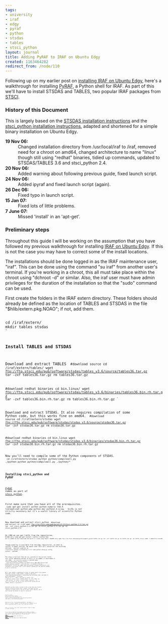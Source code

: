 ```yaml
---
tags:
- university
- iraf
- edgy
- pyraf
- python
- stsdas
- tables
- stsci_python
layout: journal
title: Adding PyRAF to IRAF on Ubuntu Edgy
created: 1163464282
redirect_from: /node/110
---
```

Following up on my earlier post on <a href="/journal/2006-05-11/install_iraf_on_ubuntu_edgy_amd64">installing IRAF on Ubuntu Edgy</a>, here's a walkthrough for installing <a href="http://www.stsci.edu/resources/software_hardware/pyraf">PyRAF</a>, a Python shell for IRAF. As part of this we'll have to install STSDAS and TABLES, two popular IRAF packages from <a href="http://www.stsci.edu/resources/software_hardware">STSCI</a>. <!--break-->

### History of this Document
This is largely based on the <a href="http://www.stsci.edu/resources/software_hardware/stsdas/install">STSDAS installation instructions</a> and the <a href="http://www.stsci.edu/resources/software_hardware/pyraf/stsci_python/Installation">stsci_python installation instructions</a>, adapted and shortened for a simple binary installation on Ubuntu Edgy.
<dl>   
<dt><strong>19 Nov 06:</strong></dt> <dd>Changed installation directory from /usr/local/iraf to /iraf, removed need for a chroot on amd64, changed architecture to name "linux" though still using "redhat" binaries, tidied up commands, updated to STSDAS/TABLES 3.6 and stsci_python 2.4.</dd>
<dt><strong>20 Nov 06:</strong></dt> <dd>Added warning about following previous guide, fixed launch script.</dd>
<dt><strong>24 Nov 06:</strong></dt> <dd>Added ipyraf and fixed launch script (again).</dd>
<dt><strong>26 Dec 06:</strong></dt><dd>Fixed typo in launch script.</dd>
<dt><strong>15 Jan 07:</strong></dt><dd>Fixed lots of little problems.</dd>
<dt><strong>7 June 07:</strong></dt><dd>Missed 'install' in an 'apt-get'.</dd>
</dl>

### Preliminary steps
Throughout this guide I will be working on the assumption that you have followed my previous walkthrough for installing <a href="/journal/2006-05-11/install_iraf_on_ubuntu_edgy_amd64">IRAF on Ubuntu Edgy</a>. If this is not the case you may have to correct some of the install locations.

The installations should be done logged in as the IRAF maintenance user, "iraf". This can be done using the command "su iraf" from another user's terminal. If you're working in a chroot, this all must take place within the chroot using "dchroot -d" or similar. Also, the iraf user must have admin privileges for the duration of the installation so that the "sudo" command can be used.

First create the folders in the IRAF extern directory. These folders should already be defined as the location of TABLES and STSDAS in the file "$hlib/extern.pkg.NOAO"; if not, add them.

<code type="bash">
cd /iraf/extern/
mkdir tables stsdas
`

### Install TABLES and STSDAS
Download and extract TABLES
<code type="bash">
#download source
cd /iraf/extern/tables/
wget ftp://ftp.stsci.edu/pub/software/stsdas/tables_v3.6/source/tables36.tar.gz
tar -zxf tables36.tar.gz
rm tables36.tar.gz

#download redhat binaries
cd bin.linux/
wget ftp://ftp.stsci.edu/pub/software/stsdas/tables_v3.6/binaries/tables36.bin.rh.tar.gz
tar -zxf tables36.bin.rh.tar.gz
rm tables36.bin.rh.tar.gz
` 

Download and extract STSDAS. It also requires compilation of some Python code, but this works fine on amd64.
<code type="bash">
#download source
cd /iraf/extern/stsdas
wget ftp://ftp.stsci.edu/pub/software/stsdas/stsdas_v3.6/source/stsdas36.tar.gz
tar -zxf stsdas36.tar.gz
rm stsdas36.tar.gz

#download redhat binaries
cd bin.linux
wget ftp://ftp.stsci.edu/pub/software/stsdas/stsdas_v3.6/binaries/stsdas36.bin.rh.tar.gz
tar -zxf stsdas36.bin.rh.tar.gz
rm stsdas36.bin.rh.tar.gz
`

Now you'll need to compile some of the Python components of STSDAS.
<code type="bash">
cd /iraf/extern/stsdas
python python/compileall.py ./python
python python/compileall.py ./python/*
`

### Installing stsci_python and PyRAF
<a href="http://www.stsci.edu/resources/software_hardware/pyraf">PyRAF</a> comes as part of <a href="http://www.stsci.edu/resources/software_hardware/pyraf/stsci_python/current/download">stsci_python</a>.

First make sure that you have all of the prerequisites.
<code type="bash">
sudo apt-get install python python-numeric tk8.4 libreadline5 python-pmw python-dev python2.4-scipy
`
SciPy is not strictly necessary but it's a useful library of scientific Python code.

Now download and extract stsci_python
<code type="bash">
#download and extract
cd /iraf
wget ftp://ra.stsci.edu/pub/pyraf/v2.4/stsci_python-2.4.tar.gz
tar -zxf stsci_python-2.4.tar.gz
rm stsci_python-2.4.tar.gz
cd stsci_python-2.4
`

On i386 we can get libf2c from the repositories,
<code lang="bash">
#i386 only
sudo apt-get install libf2c2 libf2c2-dev
`
but on amd64 we must download and build it
<code lang="bash">
#amd64 only
wget ftp://ra.stsci.edu/pub/pyraf/support_pyraf/libf2c.tar.gz
tar -zxf libf2c.tar.gz
rm libf2c.tar.gz 
cd libf2c_stsci/
make -f makefile.linux64
`

Though numarray is available from the Edgy repositories, we need to install a newer version. Be aware that this will overwrite the existing version.
<code type="bash">
#install numarray
cd /iraf/stsci_python-2.4/numarray-1.5.2
sudo python setup.py config install --gencode
`

The setup script must then be run, pointed at the correct libf2c. This varies depending whether we built in (on amd64) or downloaded it (on i386).
<code type="bash">
cd /iraf/stsci_python-2.4
#EITHER amd64 version
sudo python setup.py install --with-f2c=/iraf/stsci_python-2.4/libf2c_stsci/
#OR i386 version
sudo python setup.py install --with-f2c=/usr 
`
I couldn't find an uninstaller, so I'm not happy that everything is being installed to /usr instead of /usr/local, but I still haven't worked out the options needed to do it correctly.

We'll now create a convenience script to launch pyraf in an xgterm with ds9, in the ~/iraf folder. Create a new file "/usr/local/bin/pyrafshell" containing the following code, and make it world-executable.
<code type="bash">
#!/bin/bash
PID=`pidof ds9`
if [ ! $PID ]; then
    ds9 &
fi
pushd ~/iraf > /dev/null;
xgterm -iconic -geometry 80x24 -sb -title "IRAF" -bg "lemon chiffon" -fg "black" -e pyraf &
popd > /dev/null;
`
If you're in a chroot, you can run this from the host system with the command 'dchroot -d "pyrafshell"'.

Optionally you may create a variant of this script that uses the more advanced interactive python shell, ipython. This gives you tab completion on python objects and lots of other useful features, and is due to become the default for pyraf at some point.

<code type="bash">
#install ipython
sudo apt-get install ipython
#create a copy of the existing script
sudo cp /usr/local/bin/pyrafshell /usr/local/bin/ipyrafshell
sudo chmod +x /usr/local/bin/ipyrafshell
`

Edit the new file, "/usr/local/bin/ipyrafshell", and change "-e pyraf" to "-e pyraf --ipython". If you have not yet run ipython, run it before running ipyrafshell so that it can create you a profile.

That's it! Log out of the "iraf" account and don't forget to remove its admin privileges. 

You can now run PyRAF with the command "pyraf", STSDAS and TABLES will be usable from within IRAF and PyRAF, and the command "pyrafshell" will launch a complete PyRAF session. You may find the <a href="http://stsdas.stsci.edu/pyraf/doc/pyraf_guide/">PyRAF Programmer's Guide</a> useful, and there's a <a href="http://www.scipy.org/wikis/topical_software/Tutorial">SciPy tutorial</a> that also makes use of PyRAF and PyFITS.
